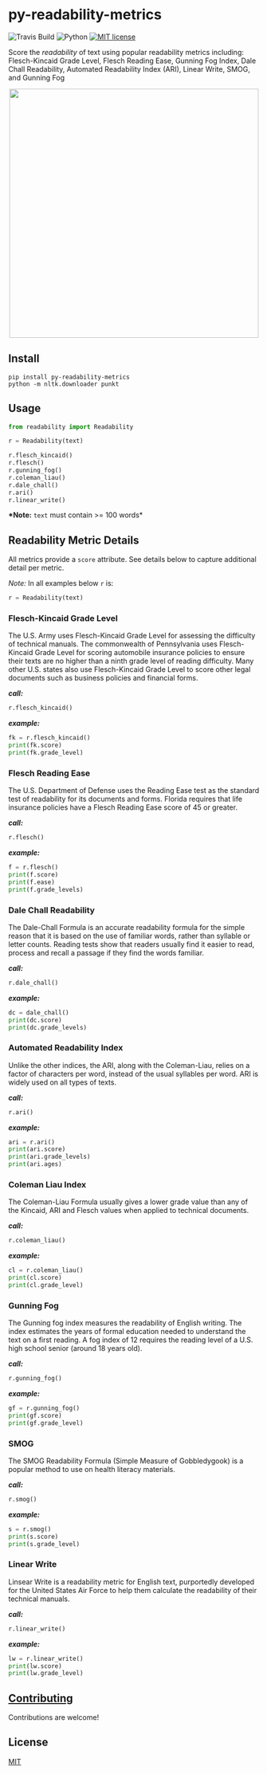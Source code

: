 # py-readability-metrics

![Travis Build](https://travis-ci.org/cdimascio/py-readability-metrics.svg?branch=master) ![Python](https://img.shields.io/badge/python-%203.4%20%7C%203.5%20%7C%203.6-blue.svg) [![MIT license](https://img.shields.io/badge/License-MIT-green.svg)](https://lbesson.mit-license.org/)

Score the _readability_ of text using popular readability metrics including: Flesch-Kincaid Grade Level, Flesch Reading Ease, Gunning Fog Index, Dale Chall Readability, Automated Readability Index (ARI), Linear Write, SMOG, and Gunning Fog

<p align="center">
 <img src="https://raw.githubusercontent.com/cdimascio/py-readability-metrics/master/assets/py-readability-metrics.png" width="500"></>
</p>

## Install

```shell
pip install py-readability-metrics
python -m nltk.downloader punkt
```

## Usage

```python
from readability import Readability

r = Readability(text)

r.flesch_kincaid()
r.flesch()
r.gunning_fog()
r.coleman_liau()
r.dale_chall()
r.ari()
r.linear_write()
```

**\*Note:** `text` must contain >= 100 words\*

## Readability Metric Details

All metrics provide a `score` attribute. See details below to capture additional detail per metric.

_Note:_ In all examples below `r` is:

```python
r = Readability(text)
```

### Flesch-Kincaid Grade Level

The U.S. Army uses Flesch-Kincaid Grade Level for assessing the difficulty of technical manuals. The commonwealth of Pennsylvania uses Flesch-Kincaid Grade Level for scoring automobile insurance policies to ensure their texts are no higher than a ninth grade level of reading difficulty. Many other U.S. states also use Flesch-Kincaid Grade Level to score other legal documents such as business policies and financial forms.

**_call:_**

```python
r.flesch_kincaid()
```

**_example:_**

```python
fk = r.flesch_kincaid()
print(fk.score)
print(fk.grade_level)
```

### Flesch Reading Ease

The U.S. Department of Defense uses the Reading Ease test as the standard test of readability for its documents and forms. Florida requires that life insurance policies have a Flesch Reading Ease score of 45 or greater.

**_call:_**

```python
r.flesch()
```

**_example:_**

```python
f = r.flesch()
print(f.score)
print(f.ease)
print(f.grade_levels)
```

### Dale Chall Readability

The Dale-Chall Formula is an accurate readability formula for the simple reason that it is based on the use of familiar words, rather than syllable or letter counts. Reading tests show that readers usually find it easier to read, process and recall a passage if they find the words familiar.

**_call:_**

```python
r.dale_chall()
```

**_example:_**

```python
dc = dale_chall()
print(dc.score)
print(dc.grade_levels)
```

### Automated Readability Index

Unlike the other indices, the ARI, along with the Coleman-Liau, relies on a factor of characters per word, instead of the usual syllables per word. ARI is widely used on all types of texts.

**_call:_**

```python
r.ari()
```

**_example:_**

```python
ari = r.ari()
print(ari.score)
print(ari.grade_levels)
print(ari.ages)
```

### Coleman Liau Index

The Coleman-Liau Formula usually gives a lower grade value than any of the Kincaid, ARI and Flesch values when applied to technical documents.

**_call:_**

```python
r.coleman_liau()
```

**_example:_**

```python
cl = r.coleman_liau()
print(cl.score)
print(cl.grade_level)
```

### Gunning Fog

The Gunning fog index measures the readability of English writing. The index estimates the years of formal education needed to understand the text on a first reading. A fog index of 12 requires the reading level of a U.S. high school senior (around 18 years old).

**_call:_**

```python
r.gunning_fog()
```

**_example:_**

```python
gf = r.gunning_fog()
print(gf.score)
print(gf.grade_level)
```

### SMOG

The SMOG Readability Formula (Simple Measure of Gobbledygook) is a popular method to use on health literacy materials.

**_call:_**

```python
r.smog()
```

**_example:_**

```python
s = r.smog()
print(s.score)
print(s.grade_level)
```

### Linear Write

Linsear Write is a readability metric for English text, purportedly developed for the United States Air Force to help them calculate the readability of their technical manuals.

**_call:_**

```python
r.linear_write()
```

**_example:_**

```python
lw = r.linear_write()
print(lw.score)
print(lw.grade_level)
```

## [Contributing](CONTRIBUTING.md)

Contributions are welcome!

## License

[MIT](LICENSE)
